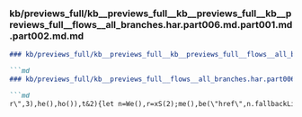 ### kb/previews_full/kb__previews_full__kb__previews_full__kb__previews_full__flows__all_branches.har.part006.md.part001.md.part002.md.md

```md
### kb/previews_full/kb__previews_full__kb__previews_full__flows__all_branches.har.part006.md.part001.md.part002.md

```md
### kb/previews_full/kb__previews_full__flows__all_branches.har.part006.md.part001.md (part 002)

```md
r\",3),he(),ho()),t&2){let n=We(),r=xS(2);me(),be(\"href\",n.fallbackLink,
```

```

```

```
